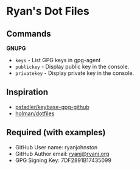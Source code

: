 # Ryan's Dot Files

## Commands

**GNUPG**

- ``keys`` - List GPG keys in gpg-agent
- ``publickey`` - Display public key in the console.
- ``privatekey`` - Display private key in the console.


## Inspiration

- [pstadler/keybase-gpg-github](https://github.com/pstadler/keybase-gpg-github)
- [holman/dotfiles](https://github.com/holman/dotfiles)

## Required (with examples)

- GitHub User name: ryanjohnston
- GitHub Author email: ryanj@ryanj.org
- GPG Signing Key: 7DF2891B17435099
